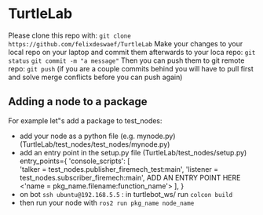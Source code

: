 # TurtleLab
Please clone this repo with:
`git clone https://github.com/felixdeswaef/TurtleLab`
Make your changes to your local repo on your laptop and commit them afterwards to your loca repo:
`git status`
`git commit -m "a message"`
Then you can push them to git remote repo:
`git push`
(if you are a couple commits behind you will have to pull first and solve merge conflicts before you can push again)
## Adding a node to a package
For example let"s add a package to test_nodes:
- add your node as a python file (e.g. mynode.py) (TurtleLab/test_nodes/test_nodes/mynode.py)
- add an entry point in the setup.py file (TurtleLab/test_nodes/setup.py)
    entry_points={
        'console_scripts': [                
        	'talker = test_nodes.publisher_firemech_test:main',
            'listener = test_nodes.subscriber_firemech:main',
             ADD AN ENTRY POINT HERE <'name = pkg_name.filename:function_name'>
        ],
    }
- on bot `ssh ubuntu@192.168.5.5` : in turtlebot_ws/ run `colcon build`
- then run your node with `ros2 run pkg_name node_name`


